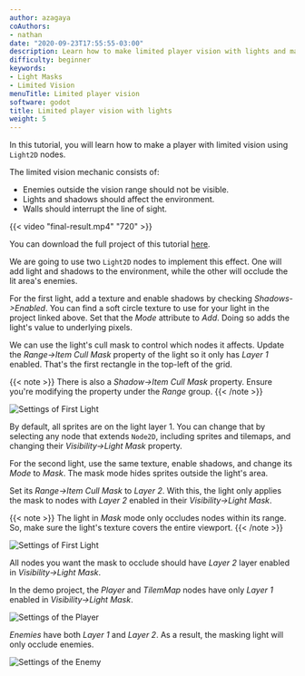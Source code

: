 ```yaml
---
author: azagaya
coAuthors:
- nathan
date: "2020-09-23T17:55:55-03:00"
description: Learn how to make limited player vision with lights and masks.
difficulty: beginner
keywords:
- Light Masks
- Limited Vision
menuTitle: Limited player vision
software: godot
title: Limited player vision with lights
weight: 5
---
```


In this tutorial, you will learn how to make a player with limited vision using `Light2D` nodes. 

The limited vision mechanic consists of:

 - Enemies outside the vision range should not be visible.
 - Lights and shadows should affect the environment.
 - Walls should interrupt the line of sight.
 
 {{< video "final-result.mp4" "720" >}}

You can download the full project of this tutorial [here](https://github.com/GDQuest/godot-mini-tuts-demos/tree/master/2d/limited-player-vision).

We are going to use two `Light2D` nodes to implement this effect. One will add light and shadows to the environment, while the other will occlude the lit area's enemies.

For the first light, add a texture and enable shadows by checking _Shadows->Enabled_. You can find a soft circle texture to use for your light in the project linked above. Set that the _Mode_ attribute to _Add_. Doing so adds the light's value to underlying pixels.

We can use the light's cull mask to control which nodes it affects. Update the _Range->Item Cull Mask_ property of the light so it only has _Layer 1_ enabled. That's the first rectangle in the top-left of the grid.

{{< note >}} There is also a _Shadow->Item Cull Mask_ property. Ensure you're modifying the property under the _Range_ group. {{< /note >}}

![Settings of First Light](img/lightAdd-settings.png)

By default, all sprites are on the light layer 1. You can change that by selecting any node that extends `Node2D`, including sprites and tilemaps, and changing their _Visibility->Light Mask_ property.

For the second light, use the same texture, enable shadows, and change its _Mode_ to _Mask_. The mask mode hides sprites outside the light's area.

Set its _Range->Item Cull Mask_ to _Layer 2_. With this, the light only applies the mask to nodes with _Layer 2_ enabled in their _Visibility->Light Mask_.

{{< note >}} The light in _Mask_ mode only occludes nodes within its range. So, make sure the light's texture covers the entire viewport. {{< /note >}}

![Settings of First Light](img/lightAdd-settings.png)

All nodes you want the mask to occlude should have _Layer 2_ layer enabled in _Visibility->Light Mask_.

In the demo project, the _Player_ and _TilemMap_ nodes have only _Layer 1_ enabled in _Visibility->Light Mask_. 

![Settings of the Player](img/player-light-settings.png)

_Enemies_ have both _Layer 1_ and _Layer 2_. As a result, the masking light will only occlude enemies.

![Settings of the Enemy](img/enemy-light-settings.png)
